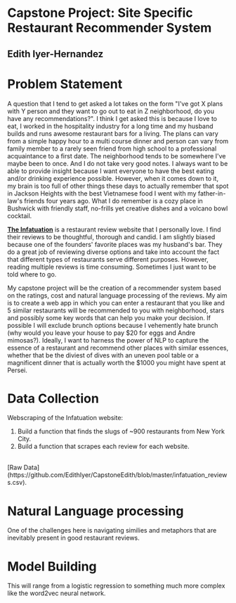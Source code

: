 # Capstone Project: Site Specific Restaurant Recommender System

## Edith Iyer-Hernandez

# Problem Statement


A question that I tend to get asked a lot takes on the form "I've got X plans with Y person and they want to go out to eat in Z neighborhood, do you have any recommendations?". I think I get asked this is because I love to eat, I worked in the hospitality industry for a long time and my husband builds and runs awesome restaurant bars for a living. The plans can vary from a simple happy hour to a multi course dinner and person can vary from family member to a rarely seen friend from high school to a professional acquaintance to a first date. The neighborhood tends to be somewhere I've maybe been to once. And I do not take very good notes. I always want to be able to provide insight because I want everyone to have the best eating and/or drinking experience possible. However, when it comes down to it, my brain is too full of other things these days to actually remember that spot in Jackson Heights with the best Vietnamese food I went with my father-in-law's friends four years ago. What I do remember is a cozy place in Bushwick with friendly staff, no-frills yet creative dishes and a volcano bowl cocktail.

__[The Infatuation](https://www.theinfatuation.com)__ is a restaurant review website that I personally love. I find their reviews to be thoughtful, thorough and candid. I am slightly biased because one of the founders' favorite places was my husband's bar. They do a great job of reviewing diverse options and take into account the fact that different types of restaurants serve different purposes. However, reading multiple reviews is time consuming. Sometimes I just want to be told where to go.

My capstone project will be the creation of a recommender system based on the ratings, cost and natural language processing of the reviews. My aim is to create a web app in which you can enter a restaurant that you like and 5 similar restaurants will be recommended to you with neighborhood, stars and possibly some key words that can help you make your decision. If possible I will exclude brunch options because I vehemently hate brunch (why would you leave your house to pay $20 for eggs and Andre mimosas?). Ideally, I want to harness the power of NLP to capture the essence of a restaurant and recommend other places with similar essences, whether that be the diviest of dives with an uneven pool table or a magnificent dinner that is actually worth the $1000 you might have spent at Persei.

# Data Collection

Webscraping of the Infatuation website:
1. Build a function that finds the slugs of ~900 restaurants from New York City.
2. Build a function that scrapes each review for each website.
<br>
[Raw Data](https://github.com/EdithIyer/CapstoneEdith/blob/master/infatuation_reviews.csv).

# Natural Language processing

One of the challenges here is navigating similies and metaphors that are inevitably present in good restaurant reviews.

# Model Building

This will range from a logistic regression to something much more complex like the word2vec neural network.
